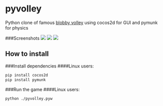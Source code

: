 pyvolley
========

Python clone of famous [blobby volley](http://www.blobby-volley.net/) using cocos2d for GUI and pymunk for physics

###Screenshots
![](http://i.imgur.com/k0gDp2o.png)
![](http://i.imgur.com/T8ydXIj.png)
![](http://i.imgur.com/e8bPpW6.png)

How to install
--------------
###Install dependencies
####Linux users:
```bash
pip install cocos2d
pip install pymunk
```
###Run the game
####Linux users:
```bash
python ./pyvolley.pyw
```
